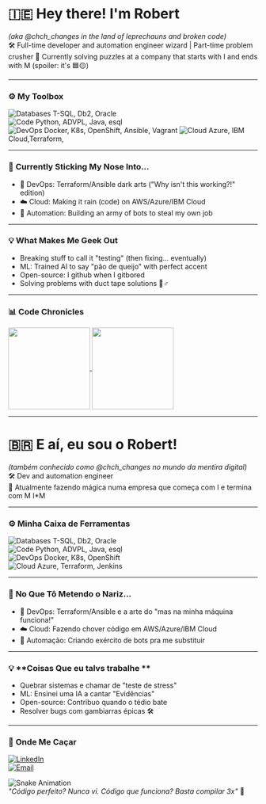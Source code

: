 # 🇮🇪 **Hey there! I'm Robert**  
*(aka @chch_changes in the land of leprechauns and broken code)*  
🛠️ Full-time developer and automation engineer  wizard | Part-time problem crusher
💼 Currently solving puzzles at a company that starts with I and ends with M (spoiler: it's 🟦🟡)  

---

### ⚙️ **My Toolbox**  
![Databases](https://img.shields.io/badge/-Databases-000?style=flat&logo=postgresql) T-SQL, Db2, Oracle  
![Code](https://img.shields.io/badge/-Code-000?style=flat&logo=python) Python, ADVPL, Java, esql  
![DevOps](https://img.shields.io/badge/-DevOps-000?style=flat&logo=docker) Docker, K8s, OpenShift, Ansible, Vagrant
![Cloud](https://img.shields.io/badge/-Cloud-000?style=flat&logo=azure-devops) Azure, IBM Cloud,Terraform,   

---

### 🧠 **Currently Sticking My Nose Into...**  
- 🚀 DevOps: Terraform/Ansible dark arts ("Why isn't this working?!" edition)  
- ☁️ Cloud: Making it rain (code) on AWS/Azure/IBM Cloud  
- 🤖 Automation: Building an army of bots to steal my own job  

---

### 💡 **What Makes Me Geek Out**  
- Breaking stuff to call it "testing" (then fixing... eventually)  
- ML: Trained AI to say "pão de queijo" with perfect accent  
- Open-source: I github when I gitbored  
- Solving problems with duct tape solutions 🦸♂️  

---

### 📊 **Code Chronicles**  
<a href="https://github.com/robcarv">
  <img height=165 align="center" src="https://github-readme-stats.vercel.app/api?username=robcarv&show_icons=true&theme=merko&hide=prs" />
</a>
<a href="https://github.com/robcarv">
  <img height=165 align="center" src="https://github-readme-stats.vercel.app/api/top-langs/?username=robcarv&layout=compact&theme=merko&hide=html" />
</a>

---

# 🇧🇷 **E aí, eu sou o Robert!**  
*(também conhecido como @chch_changes no mundo da mentira digital)*  
🛠️ Dev  and automation engineer  
💼 Atualmente fazendo mágica numa empresa que começa com I e termina com M I*M

---

### ⚙️ **Minha Caixa de Ferramentas**  
![Databases](https://img.shields.io/badge/-Databases-000?style=flat&logo=postgresql) T-SQL, Db2, Oracle  
![Code](https://img.shields.io/badge/-Code-000?style=flat&logo=python) Python, ADVPL, Java, esql  
![DevOps](https://img.shields.io/badge/-DevOps-000?style=flat&logo=docker) Docker, K8s, OpenShift  
![Cloud](https://img.shields.io/badge/-Cloud-000?style=flat&logo=azure-devops) Azure, Terraform, Jenkins  

---

### 🧠 **No Que Tô Metendo o Nariz...**  
- 🚀 DevOps: Terraform/Ansible e a arte do "mas na minha máquina funciona!"  
- ☁️ Cloud: Fazendo chover código em AWS/Azure/IBM Cloud  
- 🤖 Automação: Criando exército de bots pra me substituir  

---

### 💡 **Coisas Que  eu talvs trabalhe **  
- Quebrar sistemas e chamar de "teste de stress"  
- ML: Ensinei uma IA a cantar "Evidências"  
- Open-source: Contribuo quando o tédio bate  
- Resolver bugs com gambiarras épicas 🛠️  

---

### 👀 **Onde Me Caçar**  
[![LinkedIn](https://img.shields.io/badge/-LinkedIn-000?style=for-the-badge&logo=linkedin)](https://linkedin.com/in/rac-carvalho)  
[![Email](https://img.shields.io/badge/-Email-000?style=for-the-badge&logo=gmail)](mailto:robert_carvalho@hotmail.com)  

![Snake Animation](https://github.com/robcarv/robcarv/blob/output/github-contribution-grid-snake.svg)  
*"Código perfeito? Nunca vi. Código que funciona? Basta compilar 3x"* 🐍
